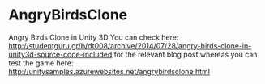 AngryBirdsClone
===============

Angry Birds Clone in Unity 3D
You can check here: http://studentguru.gr/b/dt008/archive/2014/07/28/angry-birds-clone-in-unity3d-source-code-included for the relevant blog post whereas you can test the game here: http://unitysamples.azurewebsites.net/angrybirdsclone.html
